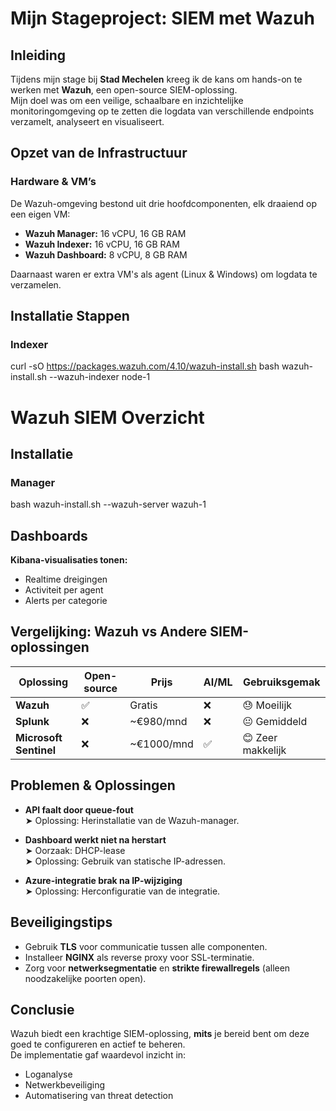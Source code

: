# Mijn Stageproject: SIEM met Wazuh

## Inleiding

Tijdens mijn stage bij **Stad Mechelen** kreeg ik de kans om hands-on te werken met **Wazuh**, een open-source SIEM-oplossing.  
Mijn doel was om een veilige, schaalbare en inzichtelijke monitoringomgeving op te zetten die logdata van verschillende endpoints verzamelt, analyseert en visualiseert.

## Opzet van de Infrastructuur

### Hardware & VM’s

De Wazuh-omgeving bestond uit drie hoofdcomponenten, elk draaiend op een eigen VM:

- **Wazuh Manager:** 16 vCPU, 16 GB RAM  
- **Wazuh Indexer:** 16 vCPU, 16 GB RAM  
- **Wazuh Dashboard:** 8 vCPU, 8 GB RAM  

Daarnaast waren er extra VM's als agent (Linux & Windows) om logdata te verzamelen.

## Installatie Stappen

### Indexer
curl -sO https://packages.wazuh.com/4.10/wazuh-install.sh
bash wazuh-install.sh --wazuh-indexer node-1

# Wazuh SIEM Overzicht

## Installatie

### Manager
bash wazuh-install.sh --wazuh-server wazuh-1

## Dashboards

**Kibana-visualisaties tonen:**

- Realtime dreigingen  
- Activiteit per agent  
- Alerts per categorie  

## Vergelijking: Wazuh vs Andere SIEM-oplossingen

| Oplossing            | Open-source | Prijs       | AI/ML | Gebruiksgemak     |
|----------------------|-------------|-------------|-------|-------------------|
| **Wazuh**            | ✅           | Gratis      | ❌    | 😓 Moeilijk       |
| **Splunk**           | ❌           | ~€980/mnd   | ❌    | 😐 Gemiddeld      |
| **Microsoft Sentinel** | ❌         | ~€1000/mnd  | ✅    | 😊 Zeer makkelijk |

## Problemen & Oplossingen

- **API faalt door queue-fout**  
  ➤ Oplossing: Herinstallatie van de Wazuh-manager.

- **Dashboard werkt niet na herstart**  
  ➤ Oorzaak: DHCP-lease  
  ➤ Oplossing: Gebruik van statische IP-adressen.

- **Azure-integratie brak na IP-wijziging**  
  ➤ Oplossing: Herconfiguratie van de integratie.

## Beveiligingstips

- Gebruik **TLS** voor communicatie tussen alle componenten.
- Installeer **NGINX** als reverse proxy voor SSL-terminatie.
- Zorg voor **netwerksegmentatie** en **strikte firewallregels** (alleen noodzakelijke poorten open).

## Conclusie

Wazuh biedt een krachtige SIEM-oplossing, **mits** je bereid bent om deze goed te configureren en actief te beheren.  
De implementatie gaf waardevol inzicht in:

- Loganalyse  
- Netwerkbeveiliging  
- Automatisering van threat detection

